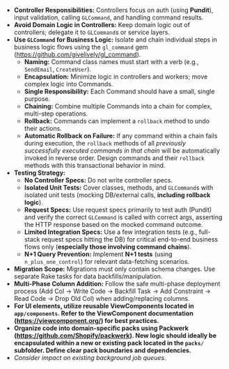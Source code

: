*   **Controller Responsibilities:** Controllers focus on auth (using **Pundit**), input validation, calling `GLCommand`, and handling command results.
*   **Avoid Domain Logic in Controllers:** Keep domain logic out of controllers; delegate it to `GLCommand`s or service layers.
*   **Use `GLCommand` for Business Logic:** Isolate and chain individual steps in business logic flows using the `gl_command` gem (https://github.com/givelively/gl_command).
    *   **Naming:** Command class names must start with a verb (e.g., `SendEmail`, `CreateUser`).
    *   **Encapsulation:** Minimize logic in controllers and workers; move complex logic into Commands.
    *   **Single Responsibility:** Each Command should have a small, single purpose.
    *   **Chaining:** Combine multiple Commands into a chain for complex, multi-step operations.
    *   **Rollback:** Commands can implement a `rollback` method to undo their actions.
    *   **Automatic Rollback on Failure:** If any command within a chain fails during execution, the `rollback` methods of all *previously successfully executed commands in that chain* will be automatically invoked in reverse order. Design commands and their `rollback` methods with this transactional behavior in mind.
*   **Testing Strategy:**
    *   **No Controller Specs:** Do not write controller specs.
    *   **Isolated Unit Tests:** Cover classes, methods, and `GLCommand`s with isolated unit tests (mocking DB/external calls, **including rollback logic**).
    *   **Request Specs:** Use request specs primarily to test auth (Pundit) and verify the correct `GLCommand` is called with correct args, asserting the HTTP response based on the mocked command outcome.
    *   **Limited Integration Specs:** Use a few integration tests (e.g., full-stack request specs hitting the DB) for critical end-to-end business flows only (**especially those involving command chains**).
    *   **N+1 Query Prevention:** Implement **N+1 tests** (using `n_plus_one_control`) for relevant data-fetching scenarios.
*   **Migration Scope:** Migrations must only contain schema changes. Use separate Rake tasks for data backfills/manipulation.
*   **Multi-Phase Column Addition:** Follow the safe multi-phase deployment process (Add Col -> Write Code -> Backfill Task -> Add Constraint -> Read Code -> Drop Old Col) when adding/replacing columns.
*   **For UI elements, utilize reusable ViewComponents located in `app/components`. Refer to the ViewComponent documentation (https://viewcomponent.org/) for best practices.**
*   **Organize code into domain-specific packs using Packwerk (https://github.com/Shopify/packwerk). New logic should ideally be encapsulated within a new or existing pack located in the `packs/` subfolder. Define clear pack boundaries and dependencies.**
*   *Consider impact on existing background job queues.*
